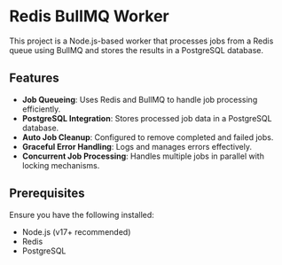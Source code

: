 # Redis BullMQ Worker

This project is a Node.js-based worker that processes jobs from a Redis queue using BullMQ and stores the results in a PostgreSQL database.

## Features
- **Job Queueing**: Uses Redis and BullMQ to handle job processing efficiently.
- **PostgreSQL Integration**: Stores processed job data in a PostgreSQL database.
- **Auto Job Cleanup**: Configured to remove completed and failed jobs.
- **Graceful Error Handling**: Logs and manages errors effectively.
- **Concurrent Job Processing**: Handles multiple jobs in parallel with locking mechanisms.

## Prerequisites
Ensure you have the following installed:
- Node.js (v17+ recommended)
- Redis
- PostgreSQL
